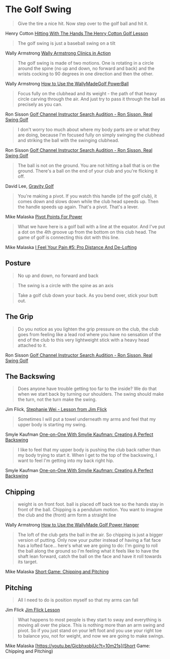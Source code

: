 # The Golf Swing

> Give the tire a nice hit. Now step over to the golf ball and hit it.

Henry Cotton [Hitting With The Hands The Henry Cotton Golf Lesson](https://youtu.be/W9KIukhkmBg?t=18s)

> The golf swing is just a baseball swing on a tilt

Wally Armstrong [Wally Armstrong Clinics in Action](https://youtu.be/JE-MskVJDl0?t=15m24s)

> The golf swing is made of two motions. One is rotating in a circle around the spine (no up and down, no forward and back) and the wrists cocking to 90 degrees in one direction and then the other.

Wally Armstrong [How to Use the WallyMadeGolf PowerBall](https://youtu.be/faTfze8gA8k?t=5s)

> Focus fully on the clubhead and its weight - the path of that heavy circle carving through the air. And just try to pass it through the ball as precisely as you can. 

Ron Sisson [Golf Channel Instructor Search Audition - Ron Sisson, Real Swing Golf](https://youtu.be/8w00dSxmFaw?t=9m30s)


> I don't worry too much about where my body parts are or what they are doing, because I'm focused fully on simply swinging the clubhead and striking the ball with the swinging clubhead. 

Ron Sisson [Golf Channel Instructor Search Audition - Ron Sisson, Real Swing Golf](https://youtu.be/8w00dSxmFaw?t=4m38s)


> The ball is not on the ground. You are not hitting a ball that is on the ground. There's a ball on the end of your club and you're flicking it off.

David Lee, [Gravity Golf](https://gravitygolf.com/)

> You're making a pivot. If you watch this handle (of the golf club), it comes down and slows down while the club head speeds up. Then the handle speeds up again. That's a pivot. That's a lever. 

Mike Malaska [Pivot Points For Power](https://youtu.be/JuOMHbLKHUc?t=57s)

> What we have here is a golf ball with a line at the equator. And I've put a dot on the 4th groove up from the bottom on this club head. The game of golf is connecting this dot with this line.

Mike Malaska [I Feel Your Pain #5: Pro Distance And De-Lofting](https://youtu.be/PrnYZPsV4KY?t=1m18s)

## Posture

> No up and down, no forward and back

> The swing is a circle with the spine as an axis

> Take a golf club down your back. As you bend over, stick your butt out.

## The Grip

> Do you notice as you lighten the grip pressure on the club, the club goes from feeling like a lead rod where you have no sensation of the end of the club to this very lightweight stick with a heavy head attached to it. 

Ron Sisson [Golf Channel Instructor Search Audition - Ron Sisson, Real Swing Golf](https://youtu.be/8w00dSxmFaw?t=8m56s)

## The Backswing

> Does anyone have trouble getting too far to the inside? We do that when we start back by turning our shoulders. The swing should make the turn, not the turn make the swing.

Jim Flick, [Stephanie Wei - Lesson from Jim Flick](https://youtu.be/-LGtF-o9Jy8?t=1m35s)

> Sometimes I will put a towel underneath my arms and feel that my upper body is starting my swing.

Smyle Kaufman [One-on-One With Smylie Kaufman: Creating A Perfect Backswing](https://youtu.be/ctP_h5S4xgQ?t=46s)

> I like to feel that my upper body is pushing the club back rather than my body trying to start it. When I get to the top of the backswing, I want to feel I'm getting into my back right hip.

Smyle Kaufman [One-on-One With Smylie Kaufman: Creating A Perfect Backswing](https://youtu.be/ctP_h5S4xgQ?t=1m10s)

## Chipping

> weight is on front foot. ball is placed off back toe so the hands stay in front of the ball. Chipping is a pendulum motion. You want to imagine the club and the (front) arm form a straight line 

Wally Armstrong [How to Use the WallyMade Golf Power Hanger]()


> The loft of the club gets the ball in the air. So chipping is just a bigger version of putting. Only now your putter instead of having a flat face has a lofted face... here's what we are going to do: I'm going to roll the ball along the ground so I'm feeling what it feels like to have the shaft lean forward, catch the ball on the face and have it roll towards its target.

Mike Malaska [Short Game: Chipping and Pitching](https://youtu.be/GicbhxobjUc?t=2m)

## Pitching

> All I need to do is position myself so that my arms can fall

Jim Flick [Jim Flick Lesson](https://youtu.be/_VTYq01XmV0?t=1m)

> What happens to most people is they start to sway and everything is moving all over the place. This is nothing more than an arm swing and pivot. So if you just stand on your left foot and you use your right toe to balance you, not for weight, and now we are going to make swings.

Mike Malaska [https://youtu.be/GicbhxobjUc?t=10m21s](Short Game: Chipping and Pitching)
